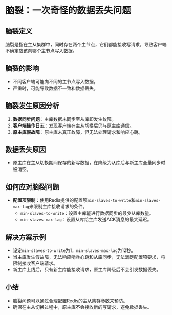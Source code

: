 # 脑裂：一次奇怪的数据丢失问题

## 脑裂定义

脑裂是指在主从集群中，同时存在两个主节点，它们都能接收写请求，导致客户端不确定应该向哪个主节点写入数据。

## 脑裂的影响

- 不同客户端可能向不同的主节点写入数据。
- 严重时，可能导致数据不一致和数据丢失。

## 脑裂发生原因分析

1. **数据同步问题**：主库数据未同步至从库即发生故障。
2. **客户端操作日志**：发现客户端在主从切换后仍与原主库通信。
3. **原主库假故障**：原主库未真正故障，但无法处理请求和响应心跳。

## 数据丢失原因

- 原主库在主从切换期间保存的新写数据，在降级为从库后与新主库全量同步时被清空。

## 如何应对脑裂问题

- **配置项限制**：使用Redis提供的配置项`min-slaves-to-write`和`min-slaves-max-lag`来限制主库接收请求的条件。
  - `min-slaves-to-write`：设置主库能进行数据同步的最少从库数量。
  - `min-slaves-max-lag`：设置从库给主库发送ACK消息的最大延迟。

## 解决方案示例

- 设定`min-slaves-to-write`为1，`min-slaves-max-lag`为12秒。
- 当主库发生假故障，无法响应哨兵心跳和从库同步，无法满足配置项要求，将限制接收客户端请求。
- 新主库上线后，只有新主库能接收请求，原主库降级后不会引发数据丢失。

## 小结

- 脑裂问题可以通过合理配置Redis的主从集群参数来预防。
- 确保在主从切换过程中，原主库不会接收新的写请求，避免数据丢失。

